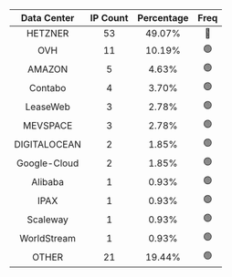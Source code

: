 | Data Center | IP Count | Percentage | Freq |
|:------------:|:--------:|:-----------:|:-----:|
| HETZNER | 53 | 49.07% | 🔴 |
| OVH | 11 | 10.19% | 🟢 |
| AMAZON | 5 | 4.63% | 🟢 |
| Contabo | 4 | 3.70% | 🟢 |
| LeaseWeb | 3 | 2.78% | 🟢 |
| MEVSPACE | 3 | 2.78% | 🟢 |
| DIGITALOCEAN | 2 | 1.85% | 🟢 |
| Google-Cloud | 2 | 1.85% | 🟢 |
| Alibaba | 1 | 0.93% | 🟢 |
| IPAX | 1 | 0.93% | 🟢 |
| Scaleway | 1 | 0.93% | 🟢 |
| WorldStream | 1 | 0.93% | 🟢 |
| OTHER | 21 | 19.44% | 🟢 |